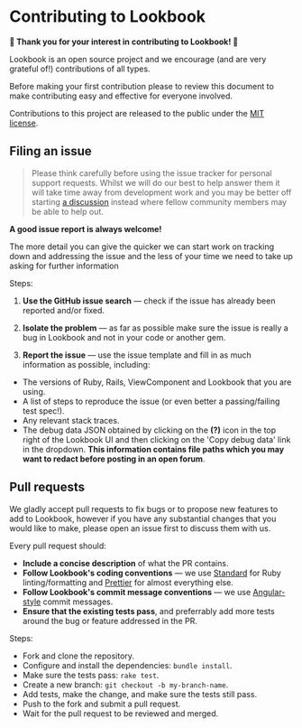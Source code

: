 # Contributing to Lookbook

**🙏 Thank you for your interest in contributing to Lookbook! 🙏**

Lookbook is an open source project and we encourage (and are very grateful of!) contributions of all types.

Before making your first contribution please to review this document to make contributing easy and effective for everyone involved.

Contributions to this project are released to the public under the [MIT license](./LICENSE.txt).

## Filing an issue

> Please think carefully before using the issue tracker for personal support requests. Whilst we will do our best to help answer them it will take time away from development work and you may be better off starting [a discussion](https://github.com/ViewComponent/lookbook/discussions) instead where fellow community members may be able to help out.

**A good issue report is always welcome!**

The more detail you can give the quicker we can start work on tracking down and addressing the issue and the less of your time we need to take up asking for further information

Steps:

1. **Use the GitHub issue search** &mdash; check if the issue has already been
   reported and/or fixed.

3. **Isolate the problem** &mdash; as far as possible make sure the issue is really a bug in
   Lookbook and not in your code or another gem.

4. **Report the issue** &mdash; use the issue template and fill in as much information as possible, including:

* The versions of Ruby, Rails, ViewComponent and Lookbook that you are using.
* A list of steps to reproduce the issue (or even better a passing/failing test spec!).
* Any relevant stack traces.
* The debug data JSON obtained by clicking on the **(?)** icon in the top right of the Lookbook UI and then clicking on the 'Copy debug data' link in the dropdown. **This information contains file paths which you may want to redact before posting in an open forum**.

## Pull requests

We gladly accept pull requests to fix bugs or to propose new features to add to Lookbook, however if you have any substantial changes that you would like to make, please open an issue first to discuss them with us.

Every pull request should:

* **Include a concise description** of what the PR contains.
* **Follow Lookbook's coding conventions** &mdash; we use [Standard](https://github.com/testdouble/standard) for Ruby linting/formatting and [Prettier](https://prettier.io/) for almost everything else.
* **Follow Lookbook's commit message conventions** &mdash; we use [Angular-style](https://www.conventionalcommits.org/en/v1.0.0-beta.4/) commit messages.
* **Ensure that the existing tests pass**, and preferrably add more tests around the bug or feature addressed in  the PR.

Steps:

* Fork and clone the repository.
* Configure and install the dependencies: `bundle install`.
* Make sure the tests pass: `rake test`.
* Create a new branch: `git checkout -b my-branch-name`.
* Add tests, make the change, and make sure the tests still pass.
* Push to the fork and submit a pull request.
* Wait for the pull request to be reviewed and merged.

